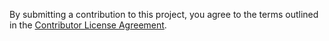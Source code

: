 By submitting a contribution to this project, you agree to the terms outlined in the [Contributor License Agreement](CONTRIBUTOR_LICENSE_AGREEMENT.md).
